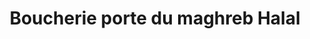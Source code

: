 ---
title: "Boucherie porte du maghreb Halal"
url: /montelimar/boucherie-porte-du-maghreb-halal/
shop: boucherie
---